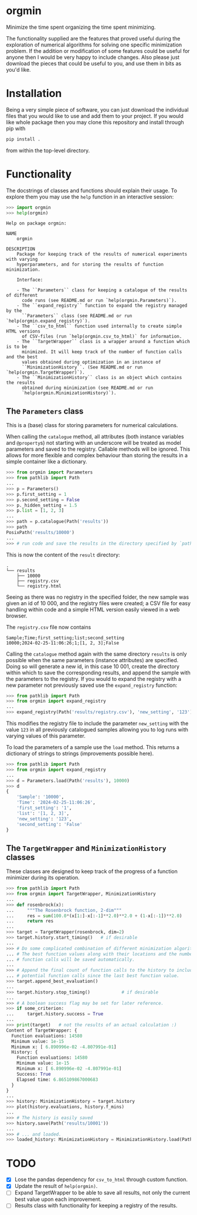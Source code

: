 orgmin
====

Minimize the time spent organizing the time spent minimizing.

The functionality supplied are the features that proved useful during the
exploration of numerical algorithms for solving one specific minimization
problem. If the addition or modification of some features could be useful for
anyone then I would be very happy to include changes. Also please just download
the pieces that could be useful to you, and use them in bits as you'd like.


Installation
====

Being a very simple piece of software, you can just download the individual
files that you would like to use and add them to your project. If you would
like whole package then you may clone this repository and install through pip
with
```sh
pip install .
```
from within the top-level directory.


Functionality
====

The docstrings of classes and functions should explain their usage. To explore
them you may use the `help` function in an interactive session:
```python
>>> import orgmin
>>> help(orgmin)
```
```
Help on package orgmin:

NAME
    orgmin

DESCRIPTION
    Package for keeping track of the results of numerical experiments with varying
    hyperparameters, and for storing the results of function minimization.

    Interface:

    - The ``Parameters`` class for keeping a catalogue of the results of different
      code runs (see README.md or run `help(orgmin.Parameters)`).
    - The ``expand_registry`` function to expand the registry managed by the
      ``Parameters`` class (see README.md or run `help(orgmin.expand_registry)`).
    - The ``csv_to_html`` function used internally to create simple HTML versions
      of CSV-files (run `help(orgmin.csv_to_html)` for information.
    - The ``TargetWrapper`` class is a wrapper around a function which is to be
      minimized. It will keep track of the number of function calls and the best
      values obtained during optimization in an instance of
      ``MinimizationHistory``. (See README.md or run `help(orgmin.TargetWrapper)`).
    - The ``MinimizationHistory`` class is an object which contains the results
      obtained during minimization (see README.md or run
      `help(orgmin.MinimizationHistory)`).
```

The `Parameters` class
----

This is a (base) class for storing parameters for numerical calculations.

When calling the `catalogue` method, all attributes (both instance variables
and `@property`s) not starting with an underscore will be treated as model
parameters and saved to the registry. Callable methods will be ignored. This
allows for more flexible and complex behaviour than storing the results in a
simple container like a dictionary.

```python
>>> from orgmin import Parameters
>>> from pathlib import Path
...
>>> p = Parameters()
>>> p.first_setting = 1
>>> p.second_setting = False
>>> p._hidden_setting = 1.5
>>> p.list = [1, 2, 3]
...
>>> path = p.catalogue(Path('results'))
>>> path
PosixPath('results/10000')
...
>>> # run code and save the results in the directory specified by `path`
```
This is now the content of the `result` directory:
```
.
└── results
    ├── 10000
    ├── registry.csv
    └── registry.html
```
Seeing as there was no registry in the specified folder, the new sample was
given an id of 10 000, and the registry files were created; a CSV file for easy
handling within code and a simple HTML version easily viewed in a web browser.

The `registry.csv` file now contains
```
Sample;Time;first_setting;list;second_setting
10000;2024-02-25-11:06:26;1;[1, 2, 3];False
```

Calling the `catalogue` method again with the same directory `results` is only
possible when the same parameters (instance attributes) are specified. Doing so
will generate a new id, in this case 10 001, create the directory within which
to save the corresponding results, and append the sample with the parameters to
the registry.  If you would to expand the registry with a new parameter not
previously saved use the `expand_registry` function:
```python
>>> from pathlib import Path
>>> from orgmin import expand_registry
...
>>> expand_registry(Path('results/registry.csv'), 'new_setting', '123')
```
This modifies the registry file to include the parameter `new_setting` with the
value `123` in all previously catalogued samples allowing you to log runs with
varying values of this parameter.

To load the parameters of a sample use the `load` method. This returns a
dictionary of strings to strings (improvements possible here).
```python
>>> from pathlib import Path
>>> from orgmin import expand_registry
...
>>> d = Parameters.load(Path('results'), 10000)
>>> d
{
    'Sample': '10000',
    'Time': '2024-02-25-11:06:26',
    'first_setting': '1',
    'list': '[1, 2, 3]',
    'new_setting': '123',
    'second_setting': 'False'
}
```


The `TargetWrapper` and `MinimizationHistory` classes
----

These classes are designed to keep track of the progress of a function
minimizer during its operation.
```python
>>> from pathlib import Path
>>> from orgmin import TargetWrapper, MinimizationHistory
...
>>> def rosenbrock(x):
...     """The Rosenbrock function, 2-dim"""
...     res = sum(100.0*(x[1:]-x[:-1]**2.0)**2.0 + (1-x[:-1])**2.0)
...     return res
...
>>> target = TargetWrapper(rosenbrock, dim=2)
>>> target.history.start_timing()   # if desirable
...
>>> # Do some complicated combination of different minimization algorithms.
... # The best function values along with their locations and the number of
... # function calls will be saved automatically.
...
>>> # Append the final count of function calls to the history to include
... # potential function calls since the last best function value.
>>> target.append_best_evaluation()
...
>>> target.history.stop_timing()            # if desirable
...
>>> # A boolean success flag may be set for later reference.
>>> if some_criterion:
...     target.history.success = True
...
>>> print(target)   # not the results of an actual calculation :)
Content of TargetWrapper: {
  Function evaluations: 14580
  Minimum value: 1e-15
  Minimum x: [ 6.890996e-02 -4.807991e-01]
  History: {
    Function evaluations: 14580
    Minimum value: 1e-15
    Minimum x: [ 6.890996e-02 -4.807991e-01]
    Success: True
    Elapsed time: 6.865109867000683
  }
}
...
>>> history: MinimizationHistory = target.history
>>> plot(history.evaluations, history.f_mins)
...
>>> # The history is easily saved
>>> history.save(Path('results/10001'))
...
>>> # ... and loaded.
>>> loaded_history: MinimizationHistory = MinimizationHistory.load(Path('results/10001'))
```


TODO
====

- [x] Lose the pandas dependency for `csv_to_html` through custom function.
- [x] Update the result of `help(orgmin)`.
- [ ] Expand TargetWrapper to be able to save all results, not only the current
best value upon each improvement.
- [ ] Results class with functionality for keeping a registry of the results.
